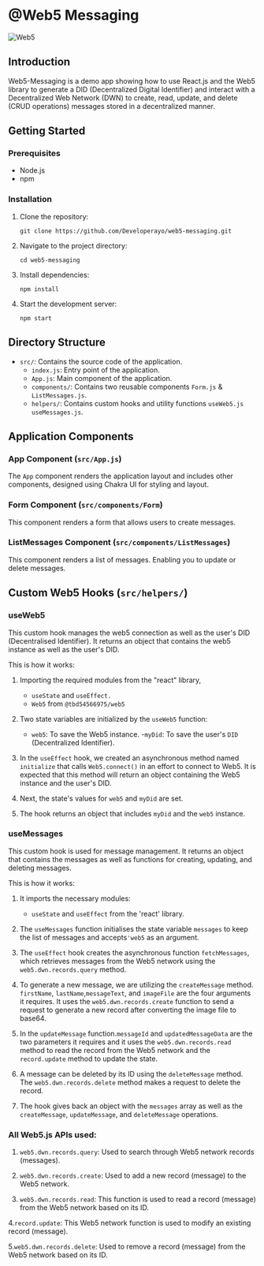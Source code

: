 # @Web5 Messaging 

![Web5](https://cdn.loom.com/images/originals/16e4700809cc46909464c349450528d9.jpg?Policy=eyJTdGF0ZW1lbnQiOlt7IlJlc291cmNlIjoiaHR0cHM6Ly9jZG4ubG9vbS5jb20vaW1hZ2VzL29yaWdpbmFscy8xNmU0NzAwODA5Y2M0NjkwOTQ2NGMzNDk0NTA1MjhkOS5qcGciLCJDb25kaXRpb24iOnsiRGF0ZUxlc3NUaGFuIjp7IkFXUzpFcG9jaFRpbWUiOjE2ODY4MzY1NjB9fX1dfQ__&Key-Pair-Id=APKAJQIC5BGSW7XXK7FQ&Signature=LUXTGyPha1RL1CI9lRhpG%7EEnQY4u3Wq3An0iHryZuUS3U0BbB3aGCNN7XFQ5%7ENhiGH6XuhuQTMVSWm%7E6xx2iMhkuGKLE7pZVvvT44W1oTxPcFTTkwwxwHHYdxD520gWOpjWCUtu8haYRB8xRakInmodzmN2wTH4vYBNJXekCfllVisYReEVPci0ls%7EjZClatyVn9NKf9VVNb1-B70jkzvZYKzPOGyPAbLea4gFv8hL8D0JzCclwdqpXIUSs3JB3hG3PO3vYoLQ26oPIGgPxclrK2vC0%7EBz4ViHmVSv8oZO31KxJuiAGCpJr0C%7EdnJjkSBZuFx2hHZ9QcCJUZKOHGDw__)


## Introduction

Web5-Messaging is a demo app showing how to use React.js and the Web5 library to generate a DID (Decentralized Digital Identifier) and interact with a Decentralized Web Network (DWN) to create, read, update, and delete (CRUD operations) messages stored in a decentralized manner.

## Getting Started

### Prerequisites

- Node.js
- npm

### Installation

1. Clone the repository:
   ```
   git clone https://github.com/Developerayo/web5-messaging.git
   ```

2. Navigate to the project directory:
   ```
   cd web5-messaging
   ```

3. Install dependencies:
   ```
   npm install
   ```

4. Start the development server:
   ```
   npm start
   ```

## Directory Structure

- `src/`: Contains the source code of the application.
  - `index.js`: Entry point of the application.
  - `App.js`: Main component of the application.
  - `components/`: Contains two reusable components `Form.js` & `ListMessages.js`.
  - `helpers/`: Contains custom hooks and utility functions `useWeb5.js` `useMessages.js`.

## Application Components

### App Component (`src/App.js`)

The `App` component renders the application layout and includes other components, designed using Chakra UI for styling and layout.

### Form Component (`src/components/Form`)

This component renders a form that allows users to create messages.

### ListMessages Component (`src/components/ListMessages`)

This component renders a list of messages. Enabling you to update or delete messages.

## Custom Web5 Hooks (`src/helpers/`)
### useWeb5

This custom hook manages the web5 connection as well as the user's DID (Decentralised Identifier). It returns an object that contains the web5 instance as well as the user's DID.

This is how it works:

1. Importing the required modules from the "react" library,
    - `useState` and `useEffect.`
    - `Web5` from `@tbd54566975/web5`

2. Two state variables are initialized by the `useWeb5` function:
    - `web5`: To save the Web5 instance.
    -`myDid`: To save the user's `DID` (Decentralized Identifier).

3. In the `useEffect` hook, we created an asynchronous method named `initialize` that calls `Web5.connect()` in an effort to connect to Web5. It is expected that this method will return an object containing the Web5 instance and the user's DID.

4. Next, the state's values for `web5` and `myDid` are set.

5. The hook returns an object that includes `myDid` and the `web5` instance.

### useMessages

This custom hook is used for message management. It returns an object that contains the messages as well as functions for creating, updating, and deleting messages.

This is how it works:

1. It imports the necessary modules:
    - `useState` and `useEffect` from the 'react' library.

2. The `useMessages` function initialises the state variable `messages` to keep the list of messages and accepts`'web5` as an argument.

3. The `useEffect` hook creates the asynchronous function `fetchMessages`, which retrieves messages from the Web5 network using the `web5.dwn.records.query` method.

4. To generate a new message, we are utilizing the `createMessage` method. `firstName`, `lastName`,`messageText`, and `imageFile` are the four arguments it requires. It uses the `web5.dwn.records.create` function to send a request to generate a new record after converting the image file to base64.

5. In the `updateMessage` function.`messageId` and `updatedMessageData` are the two parameters it requires and it uses the `web5.dwn.records.read` method to read the record from the Web5 network and the `record.update` method to update the state.

6. A message can be deleted by its ID using the `deleteMessage` method. The `web5.dwn.records.delete` method makes a request to delete the record.

7. The hook gives back an object with the `messages` array as well as the `createMessage`, `updateMessage`, and `deleteMessage` operations.

### All Web5.js APIs used:

1. `web5.dwn.records.query`: Used to search through Web5 network records (messages).

2. `web5.dwn.records.create`: Used to add a new record (message) to the Web5 network.

3. `web5.dwn.records.read`: This function is used to read a record (message) from the Web5 network based on its ID.

4.`record.update`: This Web5 network function is used to modify an existing record (message).

5.`web5.dwn.records.delete`: Used to remove a record (message) from the Web5 network based on its ID.